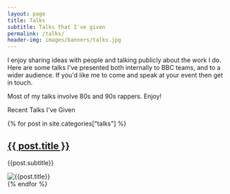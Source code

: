 ```yaml
---
layout: page
title: Talks
subtitle: Talks that I've given
permalink: /talks/
header-img: images/banners/talks.jpg
---
```


I enjoy sharing ideas with people and talking publicly about the work I do. Here are some talks I've presented both internally to BBC teams, and to a wider audience. If you'd like me to come and speak at your event then get in touch.

Most of my talks involve 80s and 90s rappers. Enjoy!

<div class="f1-ns f5 bb b--black-20 pv3">Recent Talks I've Given</div>

{% for post in site.categories["talks"] %}
<article class="pv4 bb b--black-10 ph3 ph0-l">
    <div class="flex flex-column flex-row-ns">
        <div class="w-100 w-60-ns pr3-ns order-2 order-1-ns">
            <a href="{{ post.url | prepend: site.baseurl }}" class="link dim black">
                <h1 class="f3 roboto mt0 lh-title">{{ post.title }}</h1>
            </a>
            <p class="f5 f4-l lh-copy roboto">
                {{post.subtitle}}
            </p>
        </div>
        <div class="pl3-ns order-1 order-2-ns mb4 mb0-ns w-100 w-40-ns">
            <img src="/{{post.social-img}}" class="db" alt="{{post.title}}">
        </div>
    </div>
</article>
{% endfor %}
